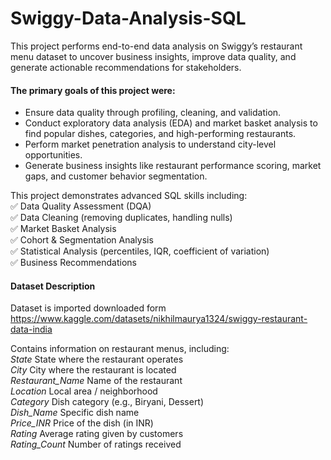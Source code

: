 # Swiggy-Data-Analysis-SQL

This project performs end-to-end data analysis on Swiggy’s restaurant menu dataset to uncover business insights, improve data quality, and generate actionable recommendations for stakeholders.

#### The primary goals of this project were:

- Ensure data quality through profiling, cleaning, and validation.
- Conduct exploratory data analysis (EDA) and market basket analysis to find popular dishes, categories, and high-performing restaurants.
- Perform market penetration analysis to understand city-level opportunities.
- Generate business insights like restaurant performance scoring, market gaps, and customer behavior segmentation.

This project demonstrates advanced SQL skills including:  
✅ Data Quality Assessment (DQA)  
✅ Data Cleaning (removing duplicates, handling nulls)  
✅ Market Basket Analysis  
✅ Cohort & Segmentation Analysis  
✅ Statistical Analysis (percentiles, IQR, coefficient of variation)  
✅ Business Recommendations  

#### Dataset Description
Dataset is imported downloaded form https://www.kaggle.com/datasets/nikhilmaurya1324/swiggy-restaurant-data-india 

Contains information on restaurant menus, including:  
*State*	              State where the restaurant operates   
*City*	              City where the restaurant is located  
*Restaurant_Name*	    Name of the restaurant  
*Location*	          Local area / neighborhood  
*Category*	          Dish category (e.g., Biryani, Dessert)  
*Dish_Name*	          Specific dish name  
*Price_INR*	          Price of the dish (in INR)  
*Rating*	            Average rating given by customers  
*Rating_Count*	      Number of ratings received  
